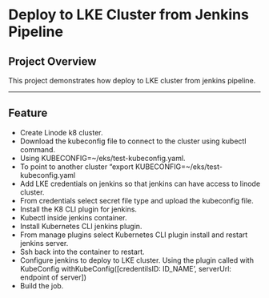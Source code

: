 # Deploy to LKE Cluster from Jenkins Pipeline

## **Project Overview**
This project demonstrates how deploy to LKE cluster from jenkins pipeline. 

---
  
## **Feature**
- Create Linode k8 cluster.
- Download the kubeconfig file to connect to the cluster using kubectl command.
- Using KUBECONFIG=~/eks/test-kubeconfig.yaml.
- To point to another cluster “export KUBECONFIG=~/eks/test-kubeconfig.yaml
- Add LKE credentials on jenkins so that jenkins can have access to linode cluster.
- From credentials select secret file type and upload the kubeconfig file.
- Install the K8 CLI plugin for jenkins.
- Kubectl inside jenkins container.
- Install Kubernetes CLI jenkins plugin.
- From manage plugins select Kubernetes CLI plugin install and restart jenkins server.
- Ssh back into the container to restart.
- Configure jenkins to deploy to LKE cluster. Using the plugin called with KubeConfig withKubeConfig([credentilsID: ID_NAME’, serverUrl: endpoint of server])
- Build the job.
